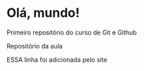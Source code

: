 # Olá, mundo!
 Primeiro repositório do curso de Git e Github

Repositório da aula

ESSA linha foi adicionada pelo site
